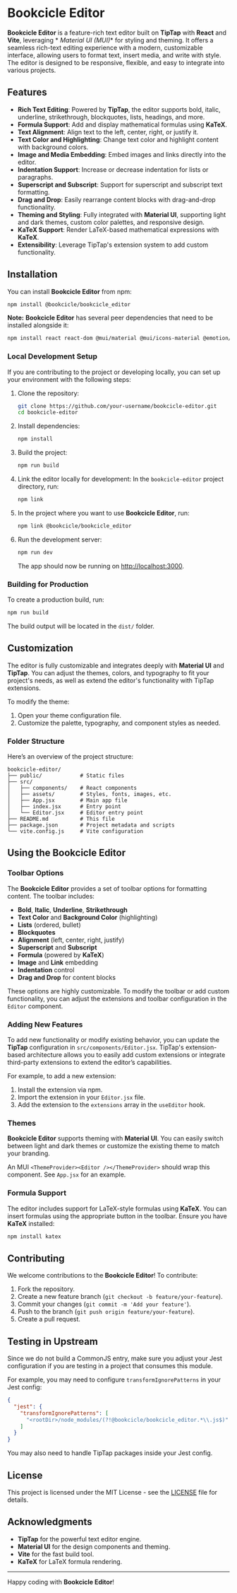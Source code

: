 # Bookcicle Editor

**Bookcicle Editor** is a feature-rich text editor built on **TipTap** with **React** and **Vite**, leveraging *
*Material UI (MUI)** for styling and theming. It offers a seamless rich-text editing experience with a modern,
customizable interface, allowing users to format text, insert media, and write with style. The editor is designed to be
responsive, flexible, and easy to integrate into various projects.

## Features

- **Rich Text Editing**: Powered by **TipTap**, the editor supports bold, italic, underline, strikethrough, blockquotes,
  lists, headings, and more.
- **Formula Support**: Add and display mathematical formulas using **KaTeX**.
- **Text Alignment**: Align text to the left, center, right, or justify it.
- **Text Color and Highlighting**: Change text color and highlight content with background colors.
- **Image and Media Embedding**: Embed images and links directly into the editor.
- **Indentation Support**: Increase or decrease indentation for lists or paragraphs.
- **Superscript and Subscript**: Support for superscript and subscript text formatting.
- **Drag and Drop**: Easily rearrange content blocks with drag-and-drop functionality.
- **Theming and Styling**: Fully integrated with **Material UI**, supporting light and dark themes, custom color
  palettes, and responsive design.
- **KaTeX Support**: Render LaTeX-based mathematical expressions with **KaTeX**.
- **Extensibility**: Leverage TipTap's extension system to add custom functionality.

## Installation

You can install **Bookcicle Editor** from npm:

```bash
npm install @bookcicle/bookcicle_editor
```

**Note:** **Bookcicle Editor** has several peer dependencies that need to be installed alongside it:

```bash
npm install react react-dom @mui/material @mui/icons-material @emotion/react @emotion/styled @tiptap/react @tiptap/core @tiptap/starter-kit @tiptap/extension-underline @tiptap/extension-image @tiptap/extension-text-align @tiptap/extension-subscript @tiptap/extension-superscript @tiptap/extension-font-family @tiptap/extension-highlight @tiptap/extension-text-style @tiptap/extension-color @tiptap/extension-link @tiptap-pro/extension-mathematics katex
```

### Local Development Setup

If you are contributing to the project or developing locally, you can set up your environment with the following steps:

1. Clone the repository:
   ```bash
   git clone https://github.com/your-username/bookcicle-editor.git
   cd bookcicle-editor
   ```

2. Install dependencies:
   ```bash
   npm install
   ```

3. Build the project:
   ```bash
   npm run build
   ```

4. Link the editor locally for development:
   In the `bookcicle-editor` project directory, run:
   ```bash
   npm link
   ```

5. In the project where you want to use **Bookcicle Editor**, run:
   ```bash
   npm link @bookcicle/bookcicle_editor
   ```

6. Run the development server:
   ```bash
   npm run dev
   ```

   The app should now be running on [http://localhost:3000](http://localhost:3000).

### Building for Production

To create a production build, run:

```bash
npm run build
```

The build output will be located in the `dist/` folder.

## Customization

The editor is fully customizable and integrates deeply with **Material UI** and **TipTap**. You can adjust the themes,
colors, and typography to fit your project's needs, as well as extend the editor's functionality with TipTap extensions.

To modify the theme:

1. Open your theme configuration file.
2. Customize the palette, typography, and component styles as needed.

### Folder Structure

Here’s an overview of the project structure:

```
bookcicle-editor/
├── public/            # Static files
├── src/
│   ├── components/    # React components
│   ├── assets/        # Styles, fonts, images, etc.
│   ├── App.jsx        # Main app file
│   ├── index.jsx      # Entry point
│   └── Editor.jsx     # Editor entry point
├── README.md          # This file
├── package.json       # Project metadata and scripts
└── vite.config.js     # Vite configuration
```

## Using the Bookcicle Editor

### Toolbar Options

The **Bookcicle Editor** provides a set of toolbar options for formatting content. The toolbar includes:

- **Bold**, **Italic**, **Underline**, **Strikethrough**
- **Text Color** and **Background Color** (highlighting)
- **Lists** (ordered, bullet)
- **Blockquotes**
- **Alignment** (left, center, right, justify)
- **Superscript** and **Subscript**
- **Formula** (powered by **KaTeX**)
- **Image** and **Link** embedding
- **Indentation** control
- **Drag and Drop** for content blocks

These options are highly customizable. To modify the toolbar or add custom functionality, you can adjust the extensions
and toolbar configuration in the `Editor` component.

### Adding New Features

To add new functionality or modify existing behavior, you can update the **TipTap** configuration in
`src/components/Editor.jsx`. TipTap's extension-based architecture allows you to easily add custom extensions or
integrate third-party extensions to extend the editor’s capabilities.

For example, to add a new extension:

1. Install the extension via npm.
2. Import the extension in your `Editor.jsx` file.
3. Add the extension to the `extensions` array in the `useEditor` hook.

### Themes

**Bookcicle Editor** supports theming with **Material UI**. You can easily switch between light and dark themes or
customize the existing theme to match your branding.

An MUI `<ThemeProvider><Editor /></ThemeProvider>` should wrap this component. See `App.jsx` for an example.

### Formula Support

The editor includes support for LaTeX-style formulas using **KaTeX**. You can insert formulas using the appropriate
button in the toolbar. Ensure you have **KaTeX** installed:

```bash
npm install katex
```

## Contributing

We welcome contributions to the **Bookcicle Editor**! To contribute:

1. Fork the repository.
2. Create a new feature branch (`git checkout -b feature/your-feature`).
3. Commit your changes (`git commit -m 'Add your feature'`).
4. Push to the branch (`git push origin feature/your-feature`).
5. Create a pull request.

## Testing in Upstream

Since we do not build a CommonJS entry, make sure you adjust your Jest configuration if you are testing in a project
that consumes this module.

For example, you may need to configure `transformIgnorePatterns` in your Jest config:

```json
{
  "jest": {
    "transformIgnorePatterns": [
      "<rootDir>/node_modules/(?!@bookcicle/bookcicle_editor.*\\.js$)"
    ]
  }
}
```

You may also need to handle TipTap packages inside your Jest config.

## License

This project is licensed under the MIT License - see the [LICENSE](LICENSE) file for details.

## Acknowledgments

- **TipTap** for the powerful text editor engine.
- **Material UI** for the design components and theming.
- **Vite** for the fast build tool.
- **KaTeX** for LaTeX formula rendering.

---

Happy coding with **Bookcicle Editor**!